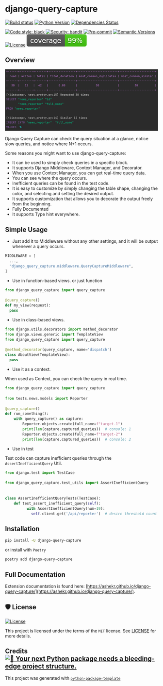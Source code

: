 # django-query-capture

[![Build status](https://github.com/ashekr/django-query-capture/workflows/build/badge.svg?branch=main&event=push)](https://github.com/ashekr/django-query-capture/actions?query=workflow%3Abuild)
[![Python Version](https://img.shields.io/pypi/pyversions/django-query-capture.svg)](https://pypi.org/project/django-query-capture/)
[![Dependencies Status](https://img.shields.io/badge/dependencies-up%20to%20date-brightgreen.svg)](https://github.com/ashekr/django-query-capture/pulls?utf8=%E2%9C%93&q=is%3Apr%20author%3Aapp%2Fdependabot)

[![Code style: black](https://img.shields.io/badge/code%20style-black-000000.svg)](https://github.com/psf/black)
[![Security: bandit](https://img.shields.io/badge/security-bandit-green.svg)](https://github.com/PyCQA/bandit)
[![Pre-commit](https://img.shields.io/badge/pre--commit-enabled-brightgreen?logo=pre-commit&logoColor=white)](https://github.com/ashekr/django-query-capture/blob/main/.pre-commit-config.yaml)
[![Semantic Versions](https://img.shields.io/badge/%20%20%F0%9F%93%A6%F0%9F%9A%80-semantic--versions-e10079.svg)](https://github.com/ashekr/django-query-capture/releases)
[![License](https://img.shields.io/github/license/ashekr/django-query-capture)](https://github.com/ashekr/django-query-capture/blob/main/LICENSE)
![Coverage Report](assets/images/coverage.svg)


## Overview

![img.png](assets/images/main.png)

Django Query Capture can check the query situation at a glance, notice slow queries, and notice where N+1 occurs.

Some reasons you might want to use django-query-capture:

- It can be used to simply check queries in a specific block.
- It supports Django Middleware, Context Manager, and Decorator.
- When you use Context Manager, you can get real-time query data.
- You can see where the query occurs.
- Inefficient queries can be found in the test code.
- It is easy to customize by simply changing the table shape, changing the color, and selecting and setting the desired output.
- It supports customization that allows you to decorate the output freely from the beginning.
- Fully Documented
- It supports Type hint everywhere.

## Simple Usage

- Just add it to Middleware without any other settings, and it will be output whenever a query occurs.

```python
MIDDLEWARE = [
  ...,
  "django_query_capture.middleware.QueryCaptureMiddleware",
]
```

- Use in function-based views. or just function

```python
from django_query_capture import query_capture

@query_capture()
def my_view(request):
  pass
```

- Use in class-based views.

```python
from django.utils.decorators import method_decorator
from django.views.generic import TemplateView
from django_query_capture import query_capture

@method_decorator(query_capture, name='dispatch')
class AboutView(TemplateView):
  pass
```

- Use it as a context.

When used as Context, you can check the query in real time.

```python
from django_query_capture import query_capture

from tests.news.models import Reporter

@query_capture()
def run_something():
    with query_capture() as capture:
        Reporter.objects.create(full_name=f"target-1")
        print(len(capture.captured_queries))  # console: 1
        Reporter.objects.create(full_name=f"target-2")
        print(len(capture.captured_queries))  # console: 2
```

- Use in test

Test code can capture inefficient queries through the `AssertInefficientQuery` Util.


```python
from django.test import TestCase

from django_query_capture.test_utils import AssertInefficientQuery


class AssertInefficientQueryTests(TestCase):
    def test_assert_inefficient_query(self):
          with AssertInefficientQuery(num=19):
            self.client.get('/api/reporter')  # desire threshold count 19 but, /api/reporter duplicate query: 20, so raise error
```

## Installation

```bash
pip install -U django-query-capture
```

or install with `Poetry`

```bash
poetry add django-query-capture
```

## Full Documentation

Extension documentation is found here: [https://ashekr.github.io/django-query-capture/](https://ashekr.github.io/django-query-capture/).

## 🛡 License

[![License](https://img.shields.io/github/license/ashekr/django-query-capture)](https://github.com/ashekr/django-query-capture/blob/main/LICENSE)

This project is licensed under the terms of the `MIT` license. See [LICENSE](https://github.com/ashekr/django-query-capture/blob/main/LICENSE) for more details.

## Credits [![🚀 Your next Python package needs a bleeding-edge project structure.](https://img.shields.io/badge/python--package--template-%F0%9F%9A%80-brightgreen)](https://github.com/TezRomacH/python-package-template)

This project was generated with [`python-package-template`](https://github.com/TezRomacH/python-package-template)
